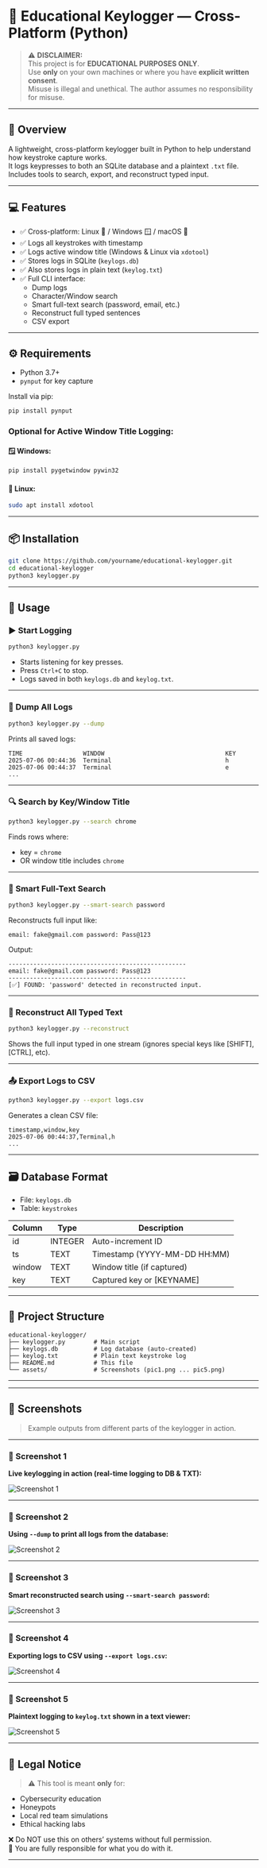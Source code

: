 
# 🎯 Educational Keylogger — Cross-Platform (Python)

> ⚠ **DISCLAIMER:**  
> This project is for **EDUCATIONAL PURPOSES ONLY**.  
> Use **only** on your own machines or where you have **explicit written consent**.  
> Misuse is illegal and unethical. The author assumes no responsibility for misuse.

---

## 📌 Overview

A lightweight, cross-platform keylogger built in Python to help understand how keystroke capture works.  
It logs keypresses to both an SQLite database and a plaintext `.txt` file.  
Includes tools to search, export, and reconstruct typed input.

---

## 💻 Features

- ✅ Cross-platform: Linux 🐧 / Windows 🪟 / macOS 🍎  
- ✅ Logs all keystrokes with timestamp  
- ✅ Logs active window title (Windows & Linux via `xdotool`)  
- ✅ Stores logs in SQLite (`keylogs.db`)  
- ✅ Also stores logs in plain text (`keylog.txt`)  
- ✅ Full CLI interface:
  - Dump logs  
  - Character/Window search  
  - Smart full-text search (password, email, etc.)  
  - Reconstruct full typed sentences  
  - CSV export

---

## ⚙ Requirements

- Python 3.7+
- `pynput` for key capture

Install via pip:

```bash
pip install pynput
```

### Optional for Active Window Title Logging:

#### 🪟 Windows:
```bash
pip install pygetwindow pywin32
```

#### 🐧 Linux:
```bash
sudo apt install xdotool
```

---

## 📦 Installation

```bash
git clone https://github.com/yourname/educational-keylogger.git
cd educational-keylogger
python3 keylogger.py
```

---

## 🚀 Usage

### ▶ Start Logging

```bash
python3 keylogger.py
```

- Starts listening for key presses.
- Press `Ctrl+C` to stop.
- Logs saved in both `keylogs.db` and `keylog.txt`.

---

### 📝 Dump All Logs

```bash
python3 keylogger.py --dump
```

Prints all saved logs:

```
TIME                 WINDOW                                  KEY
2025-07-06 00:44:36  Terminal                                h
2025-07-06 00:44:37  Terminal                                e
...
```

---

### 🔍 Search by Key/Window Title

```bash
python3 keylogger.py --search chrome
```

Finds rows where:
- key = `chrome`
- OR window title includes `chrome`

---

### 🧠 Smart Full-Text Search

```bash
python3 keylogger.py --smart-search password
```

Reconstructs full input like:

```
email: fake@gmail.com password: Pass@123
```

Output:

```
--------------------------------------------------
email: fake@gmail.com password: Pass@123
--------------------------------------------------
[✅] FOUND: 'password' detected in reconstructed input.
```

---

### 📜 Reconstruct All Typed Text

```bash
python3 keylogger.py --reconstruct
```

Shows the full input typed in one stream (ignores special keys like [SHIFT], [CTRL], etc).

---

### 📤 Export Logs to CSV

```bash
python3 keylogger.py --export logs.csv
```

Generates a clean CSV file:

```
timestamp,window,key
2025-07-06 00:44:37,Terminal,h
...
```

---

## 🗃 Database Format

- File: `keylogs.db`
- Table: `keystrokes`

| Column  | Type    | Description                  |
|---------|---------|------------------------------|
| id      | INTEGER | Auto-increment ID            |
| ts      | TEXT    | Timestamp (YYYY-MM-DD HH:MM) |
| window  | TEXT    | Window title (if captured)   |
| key     | TEXT    | Captured key or [KEYNAME]    |

---

## 📂 Project Structure

```
educational-keylogger/
├── keylogger.py        # Main script
├── keylogs.db          # Log database (auto-created)
├── keylog.txt          # Plain text keystroke log
├── README.md           # This file
└── assets/             # Screenshots (pic1.png ... pic5.png)
```

---

---

## 📸 Screenshots

> Example outputs from different parts of the keylogger in action.

---

### 🔹 Screenshot 1  
**Live keylogging in action (real-time logging to DB & TXT):**

![Screenshot 1](assets/pic1.png)

---

### 🔹 Screenshot 2  
**Using `--dump` to print all logs from the database:**

![Screenshot 2](assets/pic2.png)

---

### 🔹 Screenshot 3  
**Smart reconstructed search using `--smart-search password`:**

![Screenshot 3](assets/pic3.png)

---

### 🔹 Screenshot 4  
**Exporting logs to CSV using `--export logs.csv`:**

![Screenshot 4](assets/pic4.png)

---

### 🔹 Screenshot 5  
**Plaintext logging to `keylog.txt` shown in a text viewer:**

![Screenshot 5](assets/pic5.png)

---

## 🚫 Legal Notice

> ⚠ This tool is meant **only** for:
- Cybersecurity education
- Honeypots
- Local red team simulations
- Ethical hacking labs

❌ Do NOT use this on others’ systems without full permission.  
📜 You are fully responsible for what you do with it.

---



